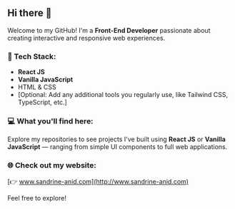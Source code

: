 ## Hi there 👋

Welcome to my GitHub!
I'm a **Front-End Developer** passionate about creating interactive and responsive web experiences.

### 🚀 Tech Stack:

* **React JS**
* **Vanilla JavaScript**
* HTML & CSS
* \[Optional: Add any additional tools you regularly use, like Tailwind CSS, TypeScript, etc.]

### 💻 What you'll find here:

Explore my repositories to see projects I've built using **React JS** or **Vanilla JavaScript** — ranging from simple UI components to full web applications.

### 🌐 Check out my website:

[👉 www.sandrine-anid.com](http://www.sandrine-anid.com)

Feel free to explore!


